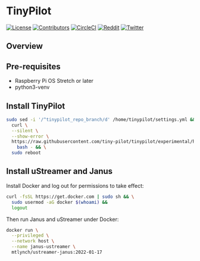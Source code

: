 # TinyPilot

[![License](http://img.shields.io/:license-mit-blue.svg?style=flat-square)](LICENSE)
[![Contributors](https://img.shields.io/github/contributors/tiny-pilot/tinypilot)](https://github.com/tiny-pilot/tinypilot/graphs/contributors)
[![CircleCI](https://circleci.com/gh/tiny-pilot/tinypilot.svg?style=svg)](https://circleci.com/gh/tiny-pilot/tinypilot)
[![Reddit](https://img.shields.io/badge/reddit-join-orange?logo=reddit)](https://www.reddit.com/r/tinypilot)
[![Twitter](https://img.shields.io/twitter/follow/tinypilotkvm?label=Twitter&style=social)](https://twitter.com/tinypilotkvm)

## Overview

## Pre-requisites

* Raspberry Pi OS Stretch or later
* python3-venv

## Install TinyPilot

```bash
sudo sed -i '/^tinypilot_repo_branch/d' /home/tinypilot/settings.yml && \
  curl \
  --silent \
  --show-error \
  https://raw.githubusercontent.com/tiny-pilot/tinypilot/experimental/h264/quick-install | \
    bash - && \
  sudo reboot
```

## Install uStreamer and Janus

Install Docker and log out for permissions to take effect:

```bash
curl -fsSL https://get.docker.com | sudo sh && \
  sudo usermod -aG docker $(whoami) &&
  logout
```

Then run Janus and uStreamer under Docker:

```bash
docker run \
  --privileged \
  --network host \
  --name janus-ustreamer \
  mtlynch/ustreamer-janus:2022-01-17
```
